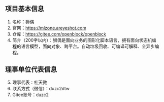 ## 项目基本信息
1. 名称：狮偶
2. 官网：https://mlzone.areyeshot.com
3. 仓库：https://gitee.com/openblock/openblock
4. 简介（200字以内）：狮偶是面向业务的图形化脚本语言，拥有面向状态机编程的语言模型，面向对象、跨平台。自动垃圾回收、可编译可解释、全异步编程。

## 理事单位代表信息
5. 理事代表：杜天微
6. 联系方式（微信）：duzc2dtw
7. Gitee账号：duzc2

